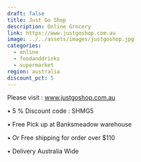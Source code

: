 ```yaml
---
draft: false
title: Just Go Shop
description: Online Grocery
link: https://www.justgoshop.com.au
image: ../../assets/images/justgoshop.jpg
categories:
  - online
  - foodanddrinks
  - supermarket
region: australia
discount_pct: 5
---
```


Please visit : www.justgoshop.com.au

• 5 % Discount code : SHMG5

• Free Pick up at Banksmeadow warehouse

• Or Free shipping for order over $110

• Delivery Australia Wide
